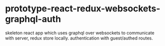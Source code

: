 # prototype-react-redux-websockets-graphql-auth
skeleton react app which uses graphql over websockets to communicate with server, redux store locally. authentication with guest/authed routes.
